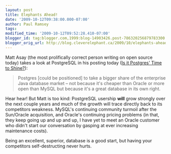 ```yaml
---
layout: post
title: Elephants Ahead!
date: '2009-10-12T09:38:00.000-07:00'
author: Paul Ramsey
tags: 
modified_time: '2009-10-12T09:52:28.410-07:00'
blogger_id: tag:blogger.com,1999:blog-14903426.post-786320256879783300
blogger_orig_url: http://blog.cleverelephant.ca/2009/10/elephants-ahead.html
---
```


Matt Asay (the most prolifically correct person writing on open source today) takes a look at PostgreSQL in his posting today ([Is it Postgres' Time to Shine?](http://news.cnet.com/8301-13505_3-10372733-16.html?part=rss&tag=feed&subj=TheOpenRoad)):

<blockquote>Postgres [could be positioned] to take a bigger share of the enterprise Java database market &ndash; not because it's cheaper than Oracle or more open than MySQL but because it's a great database in its own right.</blockquote>

Hear hear! But Matt is too kind: PostgreSQL usership **will** grow strongly over the next couple years and much of the growth will trace directly back to its competitors weakness. MySQL's continuing community turmoil after the Sun/Oracle acquisition, and Oracle's continuing pricing problems (in that, they keep going up and up and up, I have yet to meet an Oracle customer who didn't start our conversation by gasping at  ever increasing maintenance costs).

Being an excellent, superior, database is a good start, but having your competitors self-destructing never hurts.

